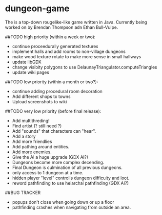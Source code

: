 # dungeon-game
The is a top-down rougelike-like game written in Java. Currently being worked on by Brendan Thompson adn Ethan  Bull-Vulpe.

##TODO high priority (within a week or two):
* continue proceedurally generated textures
* implement halls and add rooms to non-village dungeons
* make wood texture rotate to make more sense in small hallways
* update libGDX
* change visibity polygons to use DelaunayTriangulator.computeTriangles
* update wiki pages

##TODO low priority (within a month or two?):
* continue adding procedural room decoration
* Add different shops to towns
* Upload screenshots to wiki

##TODO very low priority (before final release):
* Add multithreding!
* Find artist (? still need ?)
* Add "sounds" that characters can "hear".
* Add a story
* Add more friendlies
* Add pathing around entities.
* Add more enemies.
* Give the AI a huge upgrade (GDX AI?)
* Dungeons become more complex decending.
* Final Dungeon is culmination of all previous dungeons.
* only access to 1 dungeon at a time.
* hidden player "level" controlls dungeon difficulty and loot.
* reword pathfinding to use heiarchal pathfinding (GDX AI?)

##BUG TRACKER
* popups don't close when going down or up a floor
* pathfinding crashes when navigating from outside an area.
